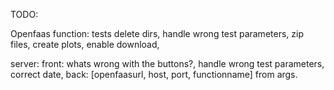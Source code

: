 TODO:

Openfaas function:
    tests delete dirs,
    handle wrong test parameters,
    zip files,
    create plots,
    enable download,

server:
    front:
        whats wrong with the buttons?,
        handle wrong test parameters,
        correct date,
    back:
        [openfaasurl, host, port, functionname] from args.

